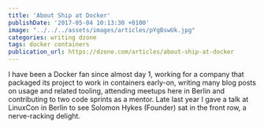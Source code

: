 ```yaml
---
title: 'About Ship at Docker'
publishDate: '2017-05-04 10:13:30 +0100'
image: "../../../assets/images/articles/pYgBswUk.jpg"
categories: writing dzone
tags: docker containers
publication_url: https://dzone.com/articles/about-ship-at-docker
---
```


I have been a Docker fan since almost day 1, working for a company that packaged its project to work in containers early-on, writing many blog posts on usage and related tooling, attending meetups here in Berlin and contributing to two code sprints as a mentor. Late last year I gave a talk at LinuxCon in Berlin to see Solomon Hykes (Founder) sat in the front row, a nerve-racking delight.
